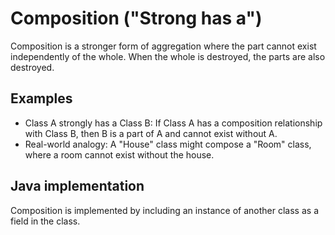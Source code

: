 # Composition ("Strong has a")

Composition is a stronger form of aggregation where the part cannot exist independently of the whole. When the whole is destroyed, the parts are also destroyed.

## Examples

- Class A strongly has a Class B: If Class A has a composition relationship with Class B, then B is a part of A and cannot exist without A.
- Real-world analogy: A "House" class might compose a "Room" class, where a room cannot exist without the house.

## Java implementation

Composition is implemented by including an instance of another class as a field in the class.